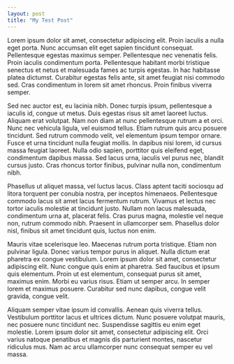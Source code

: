 ```yaml
---
layout: post
title: "My Test Post"
---
```


Lorem ipsum dolor sit amet, consectetur adipiscing elit. Proin iaculis a nulla eget porta. Nunc accumsan elit eget sapien tincidunt consequat. Pellentesque egestas maximus semper. Pellentesque nec venenatis felis. Proin iaculis condimentum porta. Pellentesque habitant morbi tristique senectus et netus et malesuada fames ac turpis egestas. In hac habitasse platea dictumst. Curabitur egestas felis ante, sit amet feugiat nisi commodo sed. Cras condimentum in lorem sit amet rhoncus. Proin finibus viverra semper.

Sed nec auctor est, eu lacinia nibh. Donec turpis ipsum, pellentesque a iaculis id, congue ut metus. Duis egestas risus sit amet laoreet luctus. Aliquam erat volutpat. Nam non diam at nunc pellentesque rutrum a et orci. Nunc nec vehicula ligula, vel euismod tellus. Etiam rutrum quis arcu posuere tincidunt. Sed rutrum commodo velit, vel elementum ipsum tempor ornare. Fusce et urna tincidunt nulla feugiat mollis. In dapibus nisi lorem, id cursus massa feugiat laoreet. Nulla odio sapien, porttitor quis eleifend eget, condimentum dapibus massa. Sed lacus urna, iaculis vel purus nec, blandit cursus justo. Cras rhoncus tortor finibus, pulvinar nulla non, condimentum nibh.

Phasellus ut aliquet massa, vel luctus lacus. Class aptent taciti sociosqu ad litora torquent per conubia nostra, per inceptos himenaeos. Pellentesque commodo lacus sit amet lacus fermentum rutrum. Vivamus et lectus nec tortor iaculis molestie at tincidunt justo. Nullam non lacus malesuada, condimentum urna at, placerat felis. Cras purus magna, molestie vel neque non, rutrum commodo nibh. Praesent in ullamcorper sem. Phasellus dolor nisl, finibus sit amet tincidunt quis, luctus non enim.

Mauris vitae scelerisque leo. Maecenas rutrum porta tristique. Etiam non pulvinar ligula. Donec varius tempor purus in aliquet. Nulla dictum erat pharetra ex congue vestibulum. Lorem ipsum dolor sit amet, consectetur adipiscing elit. Nunc congue quis enim at pharetra. Sed faucibus et ipsum quis elementum. Proin ut est elementum, consequat purus sit amet, maximus enim. Morbi eu varius risus. Etiam ut semper arcu. In semper lorem et maximus posuere. Curabitur sed nunc dapibus, congue velit gravida, congue velit.

Aliquam semper vitae ipsum id convallis. Aenean quis viverra tellus. Vestibulum porttitor lacus et ultrices dictum. Nunc posuere volutpat mauris, nec posuere nunc tincidunt nec. Suspendisse sagittis eu enim eget molestie. Lorem ipsum dolor sit amet, consectetur adipiscing elit. Orci varius natoque penatibus et magnis dis parturient montes, nascetur ridiculus mus. Nam ac arcu ullamcorper nunc consequat semper eu vel massa.